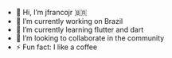 - 👋 Hi, I’m jfrancojr 🇧🇷
- 🔭 I’m currently working on Brazil
- 🌱 I’m currently learning flutter and dart
- 👯 I’m looking to collaborate in the community
- ⚡ Fun fact: I like a coffee

<!---
**strangeprojects/strangeprojects** is a ✨ special ✨ repository because its `README.md` (this file) appears on your GitHub profile.
You can click the Preview link to take a look at your changes.
--->

